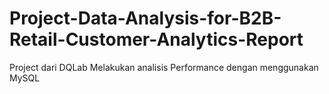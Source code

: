 # Project-Data-Analysis-for-B2B-Retail-Customer-Analytics-Report
Project dari DQLab Melakukan analisis Performance dengan menggunakan MySQL
